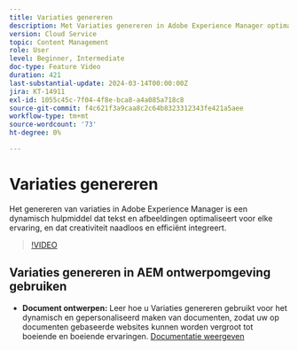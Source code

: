 ```yaml
---
title: Variaties genereren
description: Met Variaties genereren in Adobe Experience Manager optimaliseert u tekst en afbeeldingen voor elke ervaring.
version: Cloud Service
topic: Content Management
role: User
level: Beginner, Intermediate
doc-type: Feature Video
duration: 421
last-substantial-update: 2024-03-14T00:00:00Z
jira: KT-14911
exl-id: 1055c45c-7f04-4f8e-bca8-a4a085a718c8
source-git-commit: f4c621f3a9caa8c2c64b8323312343fe421a5aee
workflow-type: tm+mt
source-wordcount: '73'
ht-degree: 0%

---
```


# Variaties genereren

Het genereren van variaties in Adobe Experience Manager is een dynamisch hulpmiddel dat tekst en afbeeldingen optimaliseert voor elke ervaring, en dat creativiteit naadloos en efficiënt integreert.

>[!VIDEO](https://video.tv.adobe.com/v/3427946/?learn=on)

## Variaties genereren in AEM ontwerpomgeving gebruiken

+ __Document ontwerpen:__ Leer hoe u Variaties genereren gebruikt voor het dynamisch en gepersonaliseerd maken van documenten, zodat uw op documenten gebaseerde websites kunnen worden vergroot tot boeiende en boeiende ervaringen. [Documentatie weergeven](https://www.aem.live/docs/sidekick-generate-variations)
